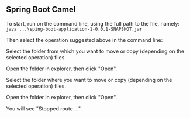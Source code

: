 ## Spring Boot Camel
To start, run on the command line, using the full path to the file, namely:
`java ...\sping-boot-application-1-0.0.1-SNAPSHOT.jar`

Then select the operation suggested above in the command line:

Select the folder from which you want to move or copy (depending on the selected operation) files.

Open the folder in explorer, then click "Open".

Select the folder where you want to move or copy (depending on the selected operation) files.

Open the folder in explorer, then click "Open".

You will see "Stopped route ...".
